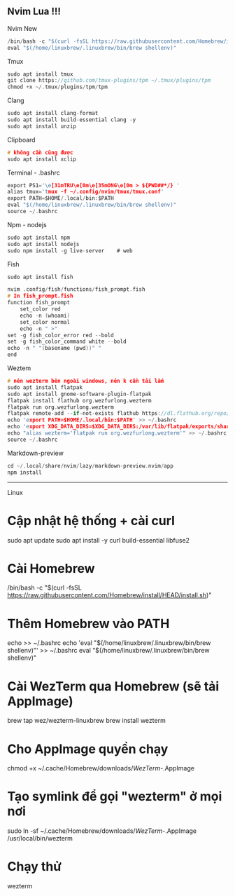 ## Nvim Lua !!!
Nvim New
```c
/bin/bash -c "$(curl -fsSL https://raw.githubusercontent.com/Homebrew/install/HEAD/install.sh)"
eval "$(/home/linuxbrew/.linuxbrew/bin/brew shellenv)"
```
Tmux
```c
sudo apt install tmux
git clone https://github.com/tmux-plugins/tpm ~/.tmux/plugins/tpm
chmod +x ~/.tmux/plugins/tpm/tpm
```
Clang
```c
sudo apt install clang-format
sudo apt install build-essential clang -y
sudo apt install unzip
```
Clipboard
```c
# không cần cũng được
sudo apt install xclip
```
Terminal - .bashrc
```c
export PS1='\e[31mTRU\e[0m\e[35mONG\e[0m > ${PWD##*/} '
alias tmux='tmux -f ~/.config/nvim/tmux/tmux.conf'
export PATH=$HOME/.local/bin:$PATH
eval "$(/home/linuxbrew/.linuxbrew/bin/brew shellenv)"
source ~/.bashrc
```
Npm - nodejs
```c
sudo apt install npm
sudo apt install nodejs
sudo npm install -g live-server    # web
```
Fish
```c
sudo apt install fish

nvim .config/fish/functions/fish_prompt.fish
# In fish_prompt.fish
function fish_prompt
    set_color red
    echo -n (whoami)
    set_color normal
    echo -n " >"
set -g fish_color_error red --bold
set -g fish_color_command white --bold
echo -n " "(basename (pwd))" "
end
```
Weztem
```c
# nên wezterm bên ngoài windows, nên k cần tải lắm
sudo apt install flatpak
sudo apt install gnome-software-plugin-flatpak
flatpak install flathub org.wezfurlong.wezterm
flatpak run org.wezfurlong.wezterm
flatpak remote-add --if-not-exists flathub https://dl.flathub.org/repo/flathub.flatpakrepo
echo 'export PATH=$HOME/.local/bin:$PATH' >> ~/.bashrc
echo 'export XDG_DATA_DIRS=$XDG_DATA_DIRS:/var/lib/flatpak/exports/share:/home/truong/.local/share/flatpak/exports/share' >> ~/.bashrc
echo "alias wezterm='flatpak run org.wezfurlong.wezterm'" >> ~/.bashrc
source ~/.bashrc
```

Markdown-preview
```c
cd ~/.local/share/nvim/lazy/markdown-preview.nvim/app
npm install
```
---------------------------
Linux
# Cập nhật hệ thống + cài curl
sudo apt update
sudo apt install -y curl build-essential libfuse2

# Cài Homebrew
/bin/bash -c "$(curl -fsSL https://raw.githubusercontent.com/Homebrew/install/HEAD/install.sh)"

# Thêm Homebrew vào PATH
echo >> ~/.bashrc
echo 'eval "$(/home/linuxbrew/.linuxbrew/bin/brew shellenv)"' >> ~/.bashrc
eval "$(/home/linuxbrew/.linuxbrew/bin/brew shellenv)"

# Cài WezTerm qua Homebrew (sẽ tải AppImage)
brew tap wez/wezterm-linuxbrew
brew install wezterm

# Cho AppImage quyền chạy
chmod +x ~/.cache/Homebrew/downloads/*WezTerm-*.AppImage

# Tạo symlink để gọi "wezterm" ở mọi nơi
sudo ln -sf ~/.cache/Homebrew/downloads/*WezTerm-*.AppImage /usr/local/bin/wezterm

# Chạy thử
wezterm
